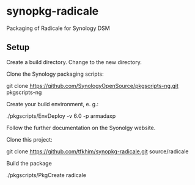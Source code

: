 # synopkg-radicale
Packaging of Radicale for Synology DSM

Setup
-----

Create a build directory. Change to the new directory.

Clone the Synology packaging scripts:

git clone https://github.com/SynologyOpenSource/pkgscripts-ng.git pkgscripts-ng

Create your build environment, e. g.:

./pkgscripts/EnvDeploy -v 6.0 -p armadaxp

Follow the further documentation on the Syonolgy website.

Clone this project:

git clone https://github.com/tfkhim/synopkg-radicale.git source/radicale

Build the package

./pkgscripts/PkgCreate radicale
